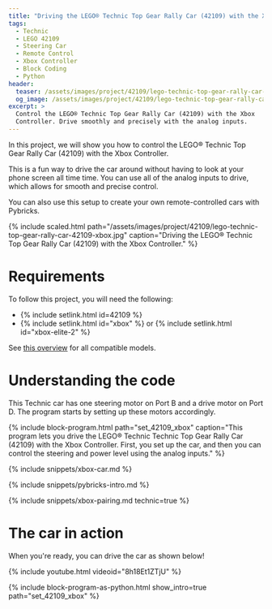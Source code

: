 ```yaml
---
title: "Driving the LEGO® Technic Top Gear Rally Car (42109) with the Xbox Controller"
tags:
  - Technic
  - LEGO 42109
  - Steering Car
  - Remote Control
  - Xbox Controller
  - Block Coding
  - Python
header:
  teaser: /assets/images/project/42109/lego-technic-top-gear-rally-car-42109-xbox.jpg
  og_image: /assets/images/project/42109/lego-technic-top-gear-rally-car-42109-xbox-og.jpg
excerpt: >
  Control the LEGO® Technic Top Gear Rally Car (42109) with the Xbox
  Controller. Drive smoothly and precisely with the analog inputs.
---
```


In this project, we will show you how to control the LEGO® Technic Top Gear
Rally Car (42109) with the Xbox Controller.

This is a fun way to drive the car around without having to look at your
phone screen all time time. You can use all of the analog inputs to drive,
which allows for smooth and precise control.

You can also use this setup to
create your own remote-controlled cars with Pybricks.

{% include scaled.html
  path="/assets/images/project/42109/lego-technic-top-gear-rally-car-42109-xbox.jpg"
  caption="Driving the LEGO® Technic Top Gear Rally Car (42109) with the Xbox Controller."
%}

# Requirements

To follow this project, you will need the following:

- {% include setlink.html id=42109 %}
- {% include setlink.html id="xbox" %} or {% include setlink.html id="xbox-elite-2" %}

See <a href="https://docs.pybricks.com/en/latest/iodevices/xboxcontroller.html#compatible-controllers" target="_blank">
this overview</a> for all compatible models.


# Understanding the code

This Technic car has one steering motor on Port B and a drive motor on
Port D. The program starts by setting up these motors accordingly.

{% include block-program.html path="set_42109_xbox"
  caption="This program lets you drive the LEGO® Technic Technic Top Gear Rally Car (42109)
  with the Xbox Controller. First, you set up the car, and then you can
  control the steering and power level using the analog inputs." %}

{% include snippets/xbox-car.md %}

{% include snippets/pybricks-intro.md %}

{% include snippets/xbox-pairing.md technic=true %}

# The car in action

When you're ready, you can drive the car as shown below!

{% include youtube.html videoid="8h18Et1ZTjU" %}

{%
  include block-program-as-python.html
  show_intro=true
  path="set_42109_xbox"
%}




